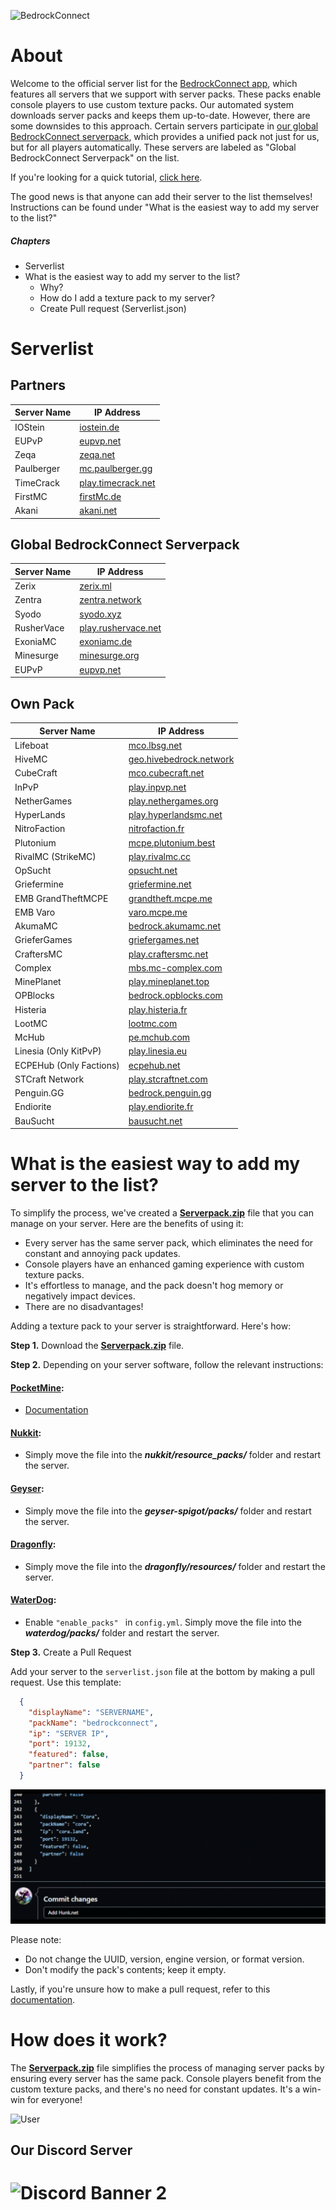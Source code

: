 ![BedrockConnect](https://cdn.discordapp.com/attachments/1022232337938911262/1099499823029305384/channels4_banner.jpg)

# About


Welcome to the official server list for the [BedrockConnect app](https://bedrockconnect.bedrockhub.io), which features all servers that we support with server packs. These packs enable console players to use custom texture packs. Our automated system downloads server packs and keeps them up-to-date. However, there are some downsides to this approach. Certain servers participate in [our global BedrockConnect serverpack](https://pack.bedrockhub.io/bedrockconnect), which provides a unified pack not just for us, but for all players automatically. These servers are labeled as "Global BedrockConnect Serverpack" on the list.

If you're looking for a quick tutorial, [click here](https://youtu.be/WVHxB6xfX4s).

The good news is that anyone can add their server to the list themselves! Instructions can be found under "What is the easiest way to add my server to the list?"


##### Chapters
- Serverlist
- What is the easiest way to add my server to the list?
  - Why?
  - How do I add a texture pack to my server?
  - Create Pull request (Serverlist.json)


# Serverlist
## Partners
| Server Name           | IP Address              |  
|-----------------------|-------------------------|
| IOStein      | [iostein.de](https://pack.bedrockhub.io/iostein)                    |
| EUPvP        | [eupvp.net](https://pack.bedrockhub.io/bedrockconnect)              |
| Zeqa         | [zeqa.net](https://pack.bedrockhub.io/zeqa)                         | 
| Paulberger   | [mc.paulberger.gg](https://pack.bedrockhub.io/paulberger)           | 
| TimeCrack    | [play.timecrack.net](https://pack.bedrockhub.io/timecrack)          | 
| FirstMC      | [firstMc.de](https://pack.bedrockhub.io/firstmc)                    |
| Akani        | [akani.net](https://pack.bedrockhub.io/akani)                       |    

## Global BedrockConnect Serverpack
| Server Name           | IP Address              |
|-----------------------|-------------------------|
| Zerix                 | [zerix.ml](https://pack.bedrockhub.io/bedrockconnect)               |   
| Zentra                | [zentra.network](https://pack.bedrockhub.io/bedrockconnect)         |
| Syodo                 | [syodo.xyz](https://pack.bedrockhub.io/bedrockconnect)              |
| RusherVace            | [play.rushervace.net](https://pack.bedrockhub.io/bedrockconnect)    | 
| ExoniaMC              | [exoniamc.de](https://pack.bedrockhub.io/bedrockconnect)            |
| Minesurge             | [minesurge.org](https://pack.bedrockhub.io/bedrockconnect)          |
| EUPvP                 | [eupvp.net](https://pack.bedrockhub.io/bedrockconnect)              |
   


## Own Pack
| Server Name           | IP Address              |    	              
|-----------------------|-------------------------|
| Lifeboat              | [mco.lbsg.net](https://pack.bedrockhub.io/lbsg)                     |   
| HiveMC                | [geo.hivebedrock.network](https://pack.bedrockhub.io/hivemc)        | 
| CubeCraft             | [mco.cubecraft.net](https://pack.bedrockhub.io/cubecraft)           | 
| InPvP                 | [play.inpvp.net](https://pack.bedrockhub.io/inpvp)                  |  
| NetherGames           | [play.nethergames.org](https://pack.bedrockhub.io/nethergames)      | 
| HyperLands            | [play.hyperlandsmc.net](https://pack.bedrockhub.io/hyperlands)      | 
| NitroFaction          | [nitrofaction.fr](https://pack.bedrockhub.io/nitrofaction)          | 
| Plutonium             | [mcpe.plutonium.best](https://pack.bedrockhub.io/plutonium)         |  
| RivalMC (StrikeMC)    | [play.rivalmc.cc](https://pack.bedrockhub.io/strikemc)              | 
| OpSucht               | [opsucht.net](https://pack.bedrockhub.io/opsucht)                   |  
| Griefermine           | [griefermine.net](https://pack.bedrockhub.io/griefermine)           | 
| EMB GrandTheftMCPE    | [grandtheft.mcpe.me](https://pack.bedrockhub.io/grandtheftmcpe)     |
| EMB Varo              | [varo.mcpe.me](https://pack.bedrockhub.io/varo)                     |    
| AkumaMC               | [bedrock.akumamc.net](https://pack.bedrockhub.io/akumamc)           |  
| GrieferGames          | [griefergames.net](https://pack.bedrockhub.io/griefergames)         | 
| CraftersMC            | [play.craftersmc.net](https://pack.bedrockhub.io/craftersmc)        |
| Complex               | [mbs.mc-complex.com](https://pack.bedrockhub.io/complex)            |
| MinePlanet            | [play.mineplanet.top](https://pack.bedrockhub.io/mineplanet)        |
| OPBlocks              | [bedrock.opblocks.com](https://pack.bedrockhub.io/opblocks)         |
| Histeria              | [play.histeria.fr](https://pack.bedrockhub.io/histeria)             |
| LootMC                | [lootmc.com](https://pack.bedrockhub.io/lootmc)                     |
| McHub                 | [pe.mchub.com](https://pack.bedrockhub.io/mchub)                    |
| Linesia (Only KitPvP) | [play.linesia.eu](https://pack.bedrockhub.io/linesia)               | 
| ECPEHub (Only Factions)| [ecpehub.net](https://pack.bedrockhub.io/ecpehubfactions)          |
| STCraft Network       | [play.stcraftnet.com](https://pack.bedrockhub.io/stcraft)           |
| Penguin.GG            | [bedrock.penguin.gg](https://pack.bedrockhub.io/penguin)            |
| Endiorite             | [play.endiorite.fr](https://pack.bedrockhub.io/endiorite)           |
| BauSucht              | [bausucht.net](https://pack.bedrockhub.io/bausucht)                 | 
                             



# What is the easiest way to add my server to the list?

To simplify the process, we've created a [<strong>Serverpack.zip</strong>](https://pack.bedrockhub.io/bedrockconnect) file that you can manage on your server. Here are the benefits of using it:

- Every server has the same server pack, which eliminates the need for constant and annoying pack updates.
- Console players have an enhanced gaming experience with custom texture packs.
- It's effortless to manage, and the pack doesn't hog memory or negatively impact devices.
- There are no disadvantages!

Adding a texture pack to your server is straightforward. Here's how:

**Step 1.** Download the [<strong>Serverpack.zip</strong>](https://pack.bedrockhub.io/bedrockconnect) file.

**Step 2.** Depending on your server software, follow the relevant instructions:

#### [PocketMine](https://discord.com/invite/xxp7VAYQtn): 
- [Documentation](https://github.com/pmmp/PocketMine-MP/blob/stable/resources/resource_packs.yml) 

#### [Nukkit](https://discord.com/invite/5PzMkyK):
- Simply move the file into the ***nukkit/resource_packs/*** folder and restart the server.

#### [Geyser](https://discord.com/invite/geysermc):
- Simply move the file into the ***geyser-spigot/packs/*** folder and restart the server.

#### [Dragonfly](https://discord.gg/NRbJ9Q8zmn): 
- Simply move the file into the ***dragonfly/resources/*** folder and restart the server.

#### [WaterDog](enable_packs):
- Enable ```"enable_packs" ``` in ```config.yml```. Simply move the file into the ***waterdog/packs/*** folder and restart the server.

**Step 3.** Create a Pull Request

Add your server to the `serverlist.json` file at the bottom by making a pull request. Use this template:

```json
  {
    "displayName": "SERVERNAME",
    "packName": "bedrockconnect",
    "ip": "SERVER IP",
    "port": 19132,
    "featured": false,
    "partner": false
  }
```

![HowAddthat](https://github.com/BedrockHubIO/BedrockConnect-Serverlist/blob/c710fd83b8abb3379d6aa9169727c22f64c66d50/0423-_1_.gif)


Please note:

- Do not change the UUID, version, engine version, or format version.
- Don't modify the pack's contents; keep it empty.

Lastly, if you're unsure how to make a pull request, refer to this [documentation](https://docs.github.com/en/pull-requests/collaborating-with-pull-requests/proposing-changes-to-your-work-with-pull-requests/about-pull-requests).

# How does it work?

The [<strong>Serverpack.zip</strong>](https://pack.bedrockhub.io/bedrockconnect) file simplifies the process of managing server packs by ensuring every server has the same pack. Console players benefit from the custom texture packs, and there's no need for constant updates. It's a win-win for everyone!

![User](https://user-images.githubusercontent.com/24614527/235322925-7f696e85-3091-4c57-a37f-dc6f64eb5ad2.png)


## Our Discord Server
![Discord Banner 2](https://discordapp.com/api/guilds/880891245306740807/widget.png?style=banner2)
=======
